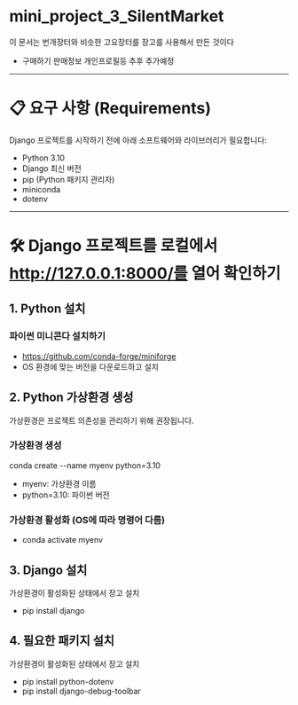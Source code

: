 # mini_project_3_SilentMarket
이 문서는 번개장터와 비슷한 고요장터를 장고를 사용해서 만든 것이다
- 구매하기 판매정보 개인프로필등 추후 추가예정
---

# 📋 요구 사항 (Requirements)
Django 프로젝트를 시작하기 전에 아래 소프트웨어와 라이브러리가 필요합니다:

- Python 3.10
- Django 최신 버전
- pip (Python 패키지 관리자)
- miniconda
- dotenv
---

# 🛠️ Django 프로젝트를 로컬에서 http://127.0.0.1:8000/를 열어 확인하기
## 1. Python 설치

### 파이썬 미니콘다 설치하기
- https://github.com/conda-forge/miniforge
- OS 환경에 맞는 버전을 다운로드하고 설치

## 2. Python 가상환경 생성
가상환경은 프로젝트 의존성을 관리하기 위해 권장됩니다.


### 가상환경 생성
conda create --name myenv python=3.10
- myenv: 가상환경 이름
- python=3.10: 파이썬 버전

### 가상환경 활성화 (OS에 따라 명령어 다름)
- conda activate myenv

## 3. Django 설치
가상환경이 활성화된 상태에서 장고 설치
- pip install django

## 4. 필요한 패키지 설치
가상환경이 활성화된 상태에서 장고 설치
- pip install python-dotenv
- pip install django-debug-toolbar

